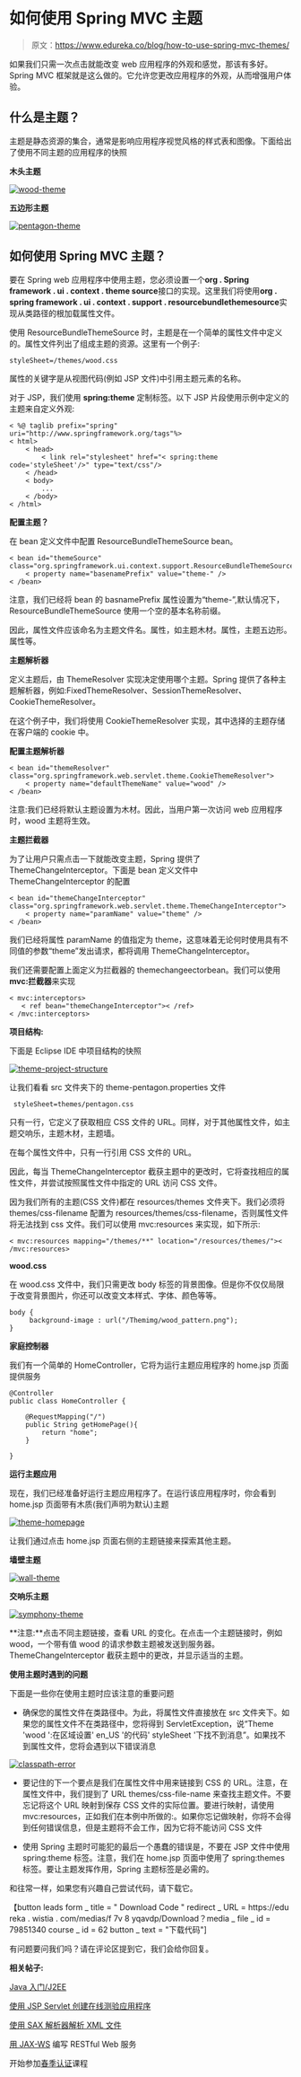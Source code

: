 # 如何使用 Spring MVC 主题

> 原文：<https://www.edureka.co/blog/how-to-use-spring-mvc-themes/>

如果我们只需一次点击就能改变 web 应用程序的外观和感觉，那该有多好。Spring MVC 框架就是这么做的。它允许您更改应用程序的外观，从而增强用户体验。

## **什么是主题？**

主题是静态资源的集合，通常是影响应用程序视觉风格的样式表和图像。下面给出了使用不同主题的应用程序的快照

**木头主题**

[![wood-theme](img/b1910aac5b149b5a194964c937d7815e.png)](https://www.edureka.co/blog/wp-content/uploads/2015/06/wood-theme.jpg)

**五边形主题**

[![pentagon-theme](img/a139a33b7e5d2100a0d5480f6b3db758.png)](https://www.edureka.co/blog/wp-content/uploads/2015/06/pentagon-theme.jpg)

## **如何使用 Spring MVC 主题？**

要在 Spring web 应用程序中使用主题，您必须设置一个**org . Spring framework . ui . context . theme source**接口的实现。这里我们将使用**org . spring framework . ui . context . support . resourcebundlethemesource**实现从类路径的根加载属性文件。

使用 ResourceBundleThemeSource 时，主题是在一个简单的属性文件中定义的。属性文件列出了组成主题的资源。这里有一个例子:

```
styleSheet=/themes/wood.css
```

属性的关键字是从视图代码(例如 JSP 文件)中引用主题元素的名称。

对于 JSP，我们使用 **spring:theme** 定制标签。以下 JSP 片段使用示例中定义的主题来自定义外观:

```
< %@ taglib prefix="spring" uri="http://www.springframework.org/tags"%>
< html>
    < head>
        < link rel="stylesheet" href="< spring:theme code='styleSheet'/>" type="text/css"/>
    < /head>
    < body>
        ...
    < /body>
< /html>
```

**配置主题？**

在 bean 定义文件中配置 ResourceBundleThemeSource bean。

```
< bean id="themeSource" class="org.springframework.ui.context.support.ResourceBundleThemeSource">
	< property name="basenamePrefix" value="theme-" />
< /bean>
```

注意，我们已经将 bean 的 basnamePrefix 属性设置为“theme-”,默认情况下，ResourceBundleThemeSource 使用一个空的基本名称前缀。

因此，属性文件应该命名为主题文件名。属性，如主题木材。属性，主题五边形。属性等。

**主题解析器**

定义主题后，由 ThemeResolver 实现决定使用哪个主题。Spring 提供了各种主题解析器，例如:FixedThemeResolver、SessionThemeResolver、CookieThemeResolver。

在这个例子中，我们将使用 CookieThemeResolver 实现，其中选择的主题存储在客户端的 cookie 中。

**配置主题解析器**

```
< bean id="themeResolver" class="org.springframework.web.servlet.theme.CookieThemeResolver">
	< property name="defaultThemeName" value="wood" />
< /bean>
```

注意:我们已经将默认主题设置为木材。因此，当用户第一次访问 web 应用程序时，wood 主题将生效。

**主题拦截器**

为了让用户只需点击一下就能改变主题，Spring 提供了 ThemeChangeInterceptor。下面是 bean 定义文件中 ThemeChangeInterceptor 的配置

```
< bean id="themeChangeInterceptor" class="org.springframework.web.servlet.theme.ThemeChangeInterceptor">
	< property name="paramName" value="theme" />
< /bean>
```

我们已经将属性 paramName 的值指定为 theme，这意味着无论何时使用具有不同值的参数“theme”发出请求，都将调用 ThemeChangeInterceptor。

我们还需要配置上面定义为拦截器的 themechangeectorbean。我们可以使用 **mvc:拦截器**来实现

```
< mvc:interceptors>
   < ref bean="themeChangeInterceptor">< /ref>
< /mvc:interceptors>
```

**项目结构:**

下面是 Eclipse IDE 中项目结构的快照

[![theme-project-structure](img/b494193c8e4902cf08e58d205e6bcbc1.png)](https://www.edureka.co/blog/wp-content/uploads/2015/06/theme-project-structure.jpg)

让我们看看 src 文件夹下的 theme-pentagon.properties 文件

```
 styleSheet=themes/pentagon.css
```

只有一行，它定义了获取相应 CSS 文件的 URL。同样，对于其他属性文件，如主题交响乐，主题木材，主题墙。

在每个属性文件中，只有一行引用 CSS 文件的 URL。

因此，每当 ThemeChangeInterceptor 截获主题中的更改时，它将查找相应的属性文件，并尝试按照属性文件中指定的 URL 访问 CSS 文件。

因为我们所有的主题(CSS 文件)都在 resources/themes 文件夹下。我们必须将 themes/css-filename 配置为 resources/themes/css-filename，否则属性文件将无法找到 css 文件。我们可以使用 mvc:resources 来实现，如下所示:

```
< mvc:resources mapping="/themes/**" location="/resources/themes/">< /mvc:resources>
```

**wood.css**

在 wood.css 文件中，我们只需更改 body 标签的背景图像。但是你不仅仅局限于改变背景图片，你还可以改变文本样式、字体、颜色等等。

```
body {
	 background-image : url("/Themimg/wood_pattern.png");
}
```

**家庭控制器**

我们有一个简单的 HomeController，它将为运行主题应用程序的 home.jsp 页面提供服务

```
@Controller
public class HomeController {

	@RequestMapping("/")
	public String getHomePage(){
		return "home";
	}

}
```

**运行主题应用**

现在，我们已经准备好运行主题应用程序了。在运行该应用程序时，你会看到 home.jsp 页面带有木质(我们声明为默认)主题

[![theme-homepage](img/a906f9ab941e8e0c3085228dd148931c.png)](https://www.edureka.co/blog/wp-content/uploads/2015/06/theme-homepage.jpg)

让我们通过点击 home.jsp 页面右侧的主题链接来探索其他主题。

**墙壁主题**

[![wall-theme](img/2f65b11393a0d5f045a4450dec5297da.png)](https://www.edureka.co/blog/wp-content/uploads/2015/06/wall-theme.jpg)

**交响乐主题**

[![symphony-theme](img/122dba6b84770f0641e4ae42b2f4e5f9.png)](https://www.edureka.co/blog/wp-content/uploads/2015/06/symphony-theme.jpg)

**注意:**点击不同主题链接，查看 URL 的变化。在点击一个主题链接时，例如 wood，一个带有值 wood 的请求参数主题被发送到服务器。ThemeChangeInterceptor 截获主题中的更改，并显示适当的主题。

**使用主题时遇到的问题**

下面是一些你在使用主题时应该注意的重要问题

*   确保您的属性文件在类路径中。为此，将属性文件直接放在 src 文件夹下。如果您的属性文件不在类路径中，您将得到 ServletException，说“Theme 'wood ':在区域设置' en_US '的代码' styleSheet '下找不到消息”。如果找不到属性文件，您将会遇到以下错误消息

[![classpath-error](img/b3c5a46d6c1ac5c627cb3edb02008a60.png)](https://www.edureka.co/blog/wp-content/uploads/2015/06/classpath-error.jpg)

*   要记住的下一个要点是我们在属性文件中用来链接到 CSS 的 URL。注意，在属性文件中，我们提到了 URL themes/css-file-name 来查找主题文件。不要忘记将这个 URL 映射到保存 CSS 文件的实际位置。要进行映射，请使用 mvc:resources，正如我们在本例中所做的:<resources mapping="”/themes/**”" location="”/resources/themes/”">。如果你忘记做映射，你将不会得到任何错误信息，但是主题将不会工作，因为它将不能访问 CSS 文件</resources>

*   使用 Spring 主题时可能犯的最后一个愚蠢的错误是，不要在 JSP 文件中使用 spring:theme 标签。注意，我们在 home.jsp 页面中使用了 spring:themes 标签。要让主题发挥作用，Spring 主题标签是必需的。

和往常一样，如果您有兴趣自己尝试代码，请下载它。

【button leads form _ title = " Download Code " redirect _ URL = https://edu reka . wistia . com/medias/f 7v 8 yqavdp/Download？media _ file _ id = 79851340 course _ id = 62 button _ text = "下载代码"]

有问题要问我们吗？请在评论区提到它，我们会给你回复。

**相关帖子:**

[Java 入门/J2EE](https://www.edureka.co/java-j2ee-soa-training)

[使用 JSP Servlet 创建在线测验应用程序](https://www.edureka.co/blog/creating-an-online-quiz-application-using-jsp-servlet/)

[使用 SAX 解析器解析 XML 文件](https://www.edureka.co/blog/parsing-xml-file-using-sax-parser/)

[用 JAX-WS](https://www.edureka.co/blog/how-to-write-restful-web-services-with-jax-ws/) 编写 RESTful Web 服务

开始参加[春季认证](https://www.edureka.co/spring-certification-course)课程